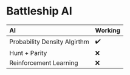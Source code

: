 # Battleship AI

AI | Working |
:------------ | :-------------|
Probability Density Algirthm | :heavy_check_mark: |
Hunt + Parity | :x: |
Reinforcement Learning | :x: |

